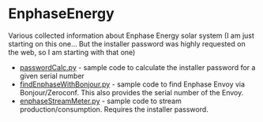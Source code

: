 # EnphaseEnergy

Various collected information about Enphase Energy solar system (I am just starting on this one… But the installer password was highly requested on the web, so I am starting with that one)

- [passwordCalc.py](passwordCalc.py) - sample code to calculate the installer password for a given serial number
- [findEnphaseWithBonjour.py](findEnphaseWithBonjour.py) - sample code to find Enphase Envoy via Bonjour/Zeroconf. This also provides the serial number of the Envoy.
- [enphaseStreamMeter.py](enphaseStreamMeter.py) - sample code to stream production/consumption. Requires the installer password.
